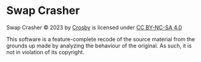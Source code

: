 # Swap Crasher

Swap Crasher © 2023 by [Crosby](https://github.com/RacoonDog) is licensed under [CC BY-NC-SA 4.0](https://github.com/RacoonDog/LeftyCrasher/LICENSE)

This software is a feature-complete recode of the source material from the grounds up made by analyzing the behaviour of the original. As such, it is not in violation of its copyright.
